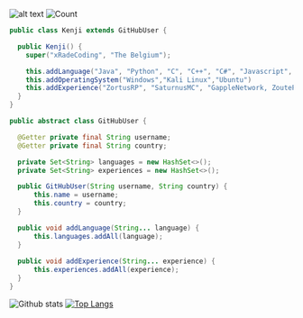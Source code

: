 
![ alt text](https://img.shields.io/twitter/follow/xRadeCoding?logo=twitter&amp;style=for-the-badge)
![Count](https://komarev.com/ghpvc/?username=xRadeCoding&color=brightgreen)

```Java
public class Kenji extends GitHubUser {

  public Kenji() {
    super("xRadeCoding", "The Belgium");

    this.addLanguage("Java", "Python", "C", "C++", "C#", "Javascript", "LUA", "PHP", "HTML", "CSS", "Typescript", "Assembly","Ruby","Kotlin");
    this.addOperatingSystem("Windows","Kali Linux","Ubuntu")
    this.addExperience("ZortusRP", "SaturnusMC", "GappleNetwork, ZoutePopcorn", "AvantisRP", "Tedeapolis");
  }
}

public abstract class GitHubUser {

  @Getter private final String username;
  @Getter private final String country;

  private Set<String> languages = new HashSet<>();
  private Set<String> experiences = new HashSet<>();

  public GitHubUser(String username, String country) {
      this.name = username;
      this.country = country;
  }

  public void addLanguage(String... language) {
      this.languages.addAll(language);
  }
  
  public void addExperience(String... experience) {
      this.experiences.addAll(experience);
  }
}
```
![Github stats](https://github-readme-stats.vercel.app/api?username=xRadeCoding&amp;theme=dark&ampg&show_icons=true&include_all_commits=true&locale=nl&count_private=true)
[![Top Langs](https://github-readme-stats.vercel.app/api/top-langs/?username=xRadeCoding&amp;theme=dark)](https://github.com/xRadeCoding/xRadeCoding)

